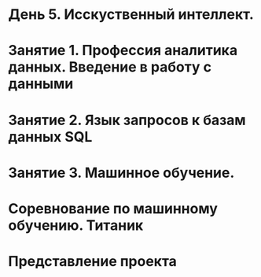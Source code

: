 # День 5. Исскуственный интеллект.

# Занятие 1. Профессия аналитика данных. Введение в работу с данными

# Занятие 2. Язык запросов к базам данных SQL

# Занятие 3. Машинное обучение.

# Соревнование по машинному обучению. Титаник

# Представление проекта


